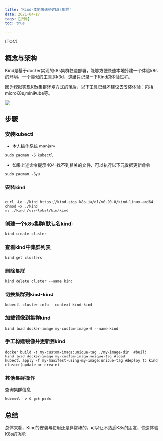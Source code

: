 ```yaml
---
title: 'Kind-本地快速搭建k8s集群'
date: 2021-04-17
tags: [折腾]
toc: true

---
```


[TOC]

## 概念与架构

Kind是基于docker实现的k8s集群快速部署，能够方便快速本地搭建一个体验k8s的环境。一个类似的工具是k3d，这里只记录一下Kind的体验过程。

因为模拟实现K8s集群环境方式的落后，以下工具已经不建议去安装体验：包括microK8s,miniKube等。



![](https://cdn.jsdelivr.net/gh/tfnick/pic1@master/image/v2-94a297f8e7b935d0500cea0c53d6c837_720w.jpg)

## 步骤



### 安装kubectl

- 本人操作系统 manjaro

```
sudo pacman -S kubectl
```

- 如果上述命令提示404-找不到相关的文件，可以执行以下元数据更新命令

```
sudo pacman -Syu
```



### 安装kind

```

curl -Lo ./kind https://kind.sigs.k8s.io/dl/v0.10.0/kind-linux-amd64
chmod +x ./kind
mv ./kind /usr/lobal/bin/kind
```



### 创建一个k8s集群(默认名kind)

```
kind create cluster
```

### 查看kind中集群列表

```
kind get clusters
```

### 删除集群

```
kind delete cluster --name kind
```



### 切换集群到kind-kind

```
kubectl cluster-info --context kind-kind
```



### 加载镜像到集群kind

```
kind load docker-image my-custom-image-0 --name kind
```

### 手工构建镜像并更新到kind

```
docker build -t my-custom-image:unique-tag ./my-image-dir  #build
kind load docker-image my-custom-image:unique-tag #load
kubectl apply -f my-manifest-using-my-image:unique-tag #deploy to kind cluster(update or create)
```



### 其他集群操作



查询集群信息

```
kubectl -v 9 get pods
```



## 总结

总体来看，Kind的安装与使用还是非常棒的，可以让不熟悉K8s的朋友，快速体验K8s的功能